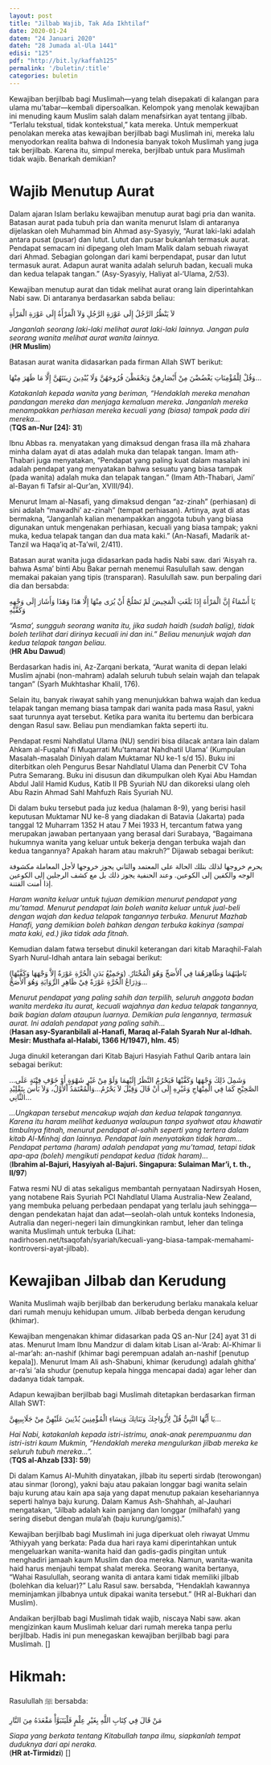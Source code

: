 ```yaml
---
layout: post
title: "Jilbab Wajib, Tak Ada Ikhtilaf"
date: 2020-01-24
datem: "24 Januari 2020"
dateh: "28 Jumada al-Ula 1441"
edisi: "125"
pdf: "http://bit.ly/kaffah125"
permalink: '/buletin/:title'
categories: buletin
---
```


Kewajiban berjilbab bagi Muslimah—yang telah disepakati di kalangan para ulama mu’tabar—kembali dipersoalkan. Kelompok yang menolak kewajiban ini menuding kaum Muslim salah dalam menafsirkan ayat tentang jilbab. “Terlalu tekstual, tidak kontekstual,” kata mereka. Untuk memperkuat penolakan mereka atas kewajiban berjilbab bagi Muslimah ini, mereka lalu menyodorkan realita bahwa di Indonesia banyak tokoh Muslimah yang juga tak berjilbab. Karena itu, simpul mereka, berjilbab untuk para Muslimah tidak wajib. Benarkah demikian?

# Wajib Menutup Aurat

Dalam ajaran Islam berlaku kewajiban menutup aurat bagi pria dan wanita. Batasan aurat pada tubuh pria dan wanita menurut Islam di antaranya dijelaskan oleh Muhammad bin Ahmad asy-Syasyiy, “Aurat laki-laki adalah antara pusat (pusar) dan lutut. Lutut dan pusar bukanlah termasuk aurat. Pendapat semacam ini dipegang oleh Imam Malik dalam sebuah riwayat dari Ahmad. Sebagian golongan dari kami berpendapat, pusar dan lutut termasuk aurat. Adapun aurat wanita adalah seluruh badan, kecuali muka dan kedua telapak tangan.” (Asy-Syasyiy, Haliyat al-‘Ulama, 2/53).

Kewajiban menutup aurat dan tidak melihat aurat orang lain diperintahkan Nabi saw. Di antaranya berdasarkan sabda beliau:

<p class="text-right-arabic">
لاَ يَنْظُرُ الرَّجُلُ إِلَى عَوْرَةِ الرَّجُلِ وَلاَ الْمَرْأَةُ إِلَى عَوْرَةِ الْمَرْأَةِ
</p>

<p class="text-right-arti">
<i>Janganlah seorang laki-laki melihat aurat laki-laki lainnya. Jangan pula seorang wanita melihat aurat wanita lainnya.</i><br>
(<b>HR Muslim</b>)
</p>

Batasan aurat wanita didasarkan pada firman Allah SWT berikut:

<p class="text-right-arabic">
وَقُلْ لِلْمُؤْمِنَاتِ يَغْضُضْنَ مِنْ أَبْصَارِهِنَّ وَيَحْفَظْنَ فُرُوجَهُنَّ وَلَا يُبْدِينَ زِينَتَهُنَّ إِلَّا مَا ظَهَرَ مِنْهَا…
</p>

<p class="text-right-arti">
<i>Katakanlah kepada wanita yang beriman, “Hendaklah mereka menahan pandangan mereka dan menjaga kemaluan mereka. Janganlah mereka menampakkan perhiasan mereka kecuali yang (biasa) tampak pada diri mereka…</i><br>
(<b>TQS an-Nur [24]: 31</b>)
</p>

Ibnu Abbas ra. menyatakan yang dimaksud dengan frasa illa mâ zhahara minha dalam ayat di atas adalah muka dan telapak tangan. Imam ath-Thabari juga menyatakan, “Pendapat yang paling kuat dalam masalah ini adalah pendapat yang menyatakan bahwa sesuatu yang biasa tampak (pada wanita) adalah muka dan telapak tangan.” (Imam Ath-Thabari, Jami’ al-Bayan fi Tafsir al-Qur’an, XVIII/94).

Menurut Imam al-Nasafi, yang dimaksud dengan “az-zinah” (perhiasan) di sini adalah “mawadhi’ az-zinah” (tempat perhiasan). Artinya, ayat di atas bermakna, “Janganlah kalian menampakkan anggota tubuh yang biasa digunakan untuk mengenakan perhiasan, kecuali yang biasa tampak; yakni muka, kedua telapak tangan dan dua mata kaki.” (An-Nasafi, Madarik at-Tanzil wa Haqa’iq at-Ta’wil, 2/411).

Batasan aurat wanita juga didasarkan pada hadis Nabi saw. dari ‘Aisyah ra. bahwa Asma’ binti Abu Bakar pernah menemui Rasulullah saw. dengan memakai pakaian yang tipis (transparan). Rasulullah saw. pun berpaling dari dia dan bersabda:

<p class="text-right-arabic">
يَا أَسْمَاءُ إِنَّ الْمَرْأَةَ إِذَا بَلَغَتِ الْمَحِيضَ لَمْ تَصْلُحْ أَنْ يُرَى مِنْهَا إِلَّا هَذَا وَهَذَا وَأَشَارَ إِلَى وَجْهِهِ وَكَفَّيْهِ
</p>

<p class="text-right-arti">
<i>“Asma’, sungguh seorang wanita itu, jika sudah haidh (sudah balig), tidak boleh terlihat dari dirinya kecuali ini dan ini.” Beliau menunjuk wajah dan kedua telapak tangan beliau.</i><br>
(<b>HR Abu Dawud</b>)
</p>

Berdasarkan hadis ini, Az-Zarqani berkata, “Aurat wanita di depan lelaki Muslim ajnabi (non-mahram) adalah seluruh tubuh selain wajah dan telapak tangan” (Syarh Mukhtashar Khalil, 176).

Selain itu, banyak riwayat sahih yang menunjukkan bahwa wajah dan kedua telapak tangan memang biasa tampak dari wanita pada masa Rasul, yakni saat turunnya ayat tersebut. Ketika para wanita itu bertemu dan berbicara dengan Rasul saw. Beliau pun mendiamkan fakta seperti itu.

Pendapat resmi Nahdlatul Ulama (NU) sendiri bisa dilacak antara lain dalam Ahkam al-Fuqaha’ fi Muqarrati Mu’tamarat Nahdhatil Ulama’ (Kumpulan Masalah-masalah Diniyah dalam Muktamar NU ke-1 s/d 15). Buku ini diterbitkan oleh Pengurus Besar Nahdlatul Ulama dan Penerbit CV Toha Putra Semarang. Buku ini disusun dan dikumpulkan oleh Kyai Abu Hamdan Abdul Jalil Hamid Kudus, Katib II PB Syuriah NU dan dikoreksi ulang oleh Abu Razin Ahmad Sahl Mahfuzh Rais Syuriah NU.

Di dalam buku tersebut pada juz kedua (halaman 8-9), yang berisi hasil keputusan Muktamar NU ke-8 yang diadakan di Batavia (Jakarta) pada tanggal 12 Muharram 1352 H atau 7 Mei 1933 H, tercantum fatwa yang merupakan jawaban pertanyaan yang berasal dari Surabaya, “Bagaimana hukumnya wanita yang keluar untuk bekerja dengan terbuka wajah dan kedua tangannya? Apakah haram atau makruh?” Dijawab sebagai berikut:

<p class="text-right-arabic">
يحرم خروجها لذلك بتلك الحالة على المعتمد والثاني يجوز خروجها لأجل المعاملة مكشوفة الوجه والكفين إلى الكوعين. وعند الحنفية يجوز ذلك بل مع كشف الرجلين إلى الكوعين إذا أمنت الفتنة.
</p>

<p class="text-right-arti">
<i>Haram wanita keluar untuk tujuan demikian menurut pendapat yang mu’tamad. Menurut pendapat lain boleh wanita keluar untuk jual-beli dengan wajah dan kedua telapak tangannya terbuka. Menurut Mazhab Hanafi, yang demikian boleh bahkan dengan terbuka kakinya (sampai mata kaki, ed.) jika tidak ada fitnah.</i>
</p>

Kemudian dalam fatwa tersebut dinukil keterangan dari kitab Maraqhil-Falah Syarh Nurul-Idhah antara lain sebagai berikut:

<p class="text-right-arabic">
(وَجَمِيْعُ بَدَنِ الْحُرَّةِ عَوْرَةٌ إِلاَّ وَجْهَهَا وَكَفَّيْهَا) بَاطِنَهُمَا وَظَاهِرَهُمَا فِي اْلأَصَحِّ وَهُوَ الْمُخْتَارُ. وَذِرَاعُ الْحُرَّةِ عَوْرَةٌ فِيْ ظَاهِرِ الرِّوَايَةِ وَهُوَ اْلأَصَحُّ…
</p>

<p class="text-right-arti">
<i>Menurut pendapat yang paling sahih dan terpilih, seluruh anggota badan wanita merdeka itu aurat, kecuali wajahnya dan kedua telapak tangannya, baik bagian dalam ataupun luarnya. Demikian pula lengannya, termasuk aurat. Ini adalah pendapat yang paling sahih…</i><br>
(<b>Hasan asy-Syaranbilali al-Hanafi, Maraq al-Falah Syarah Nur al-Idhah. Mesir: Musthafa al-Halabi, 1366 H/1947), hlm. 45</b>)
</p>

Juga dinukil keterangan dari Kitab Bajuri Hasyiah Fathul Qarib antara lain sebagai berikut:

<p class="text-right-arabic">
…وَشَمِلَ ذَلِكَ وَجْهَهَا وَكَفَّيْهَا فَيَحْرُمُ النَّظَرُ إِلَيْهِمَا وَلَوْ مِنْ غَيْرِ شَهْوَةٍ أَوْ خَوْفِ فِتْنَةٍ عَلَى الصَّحِيْحِ كَمَا فِي الْمِنْهَاجِ وَغَيْرِهِ إِلَى أَنْ قَالَ وَقِيْلَ لاَ يَحْرُمُ…وَالْمُعْتَمَدُ اْلأَوَّلُ، وَلاَ بَأْسَ بِتَقْلِيْدِ الثَّانِي…
</p>

<p class="text-right-arti">
<i>…Ungkapan tersebut mencakup wajah dan kedua telapak tangannya. Karena itu haram melihat keduanya walaupun tanpa syahwat atau khawatir timbulnya fitnah, menurut pendapat al-sahih seperti yang tertera dalam kitab Al-Minhaj dan lainnya. Pendapat lain menyatakan tidak haram…Pendapat pertama (haram) adalah pendapat yang mu’tamad, tetapi tidak apa-apa (boleh) mengikuti pendapat kedua (tidak haram)…</i><br>
(<b>Ibrahim al-Bajuri, Hasyiyah al-Bajuri. Singapura: Sulaiman Mar’i, t. th., II/97</b>)
</p>

Fatwa resmi NU di atas sekaligus membantah pernyataan Nadirsyah Hosen, yang notabene Rais Syuriah PCI Nahdlatul Ulama Australia-New Zealand, yang membuka peluang perbedaan pendapat yang terlalu jauh sehingga—dengan pendekatan hajat dan adat—seolah-olah untuk konteks Indonesia, Autralia dan negeri-negeri lain dimungkinkan rambut, leher dan telinga wanita Muslimah untuk terbuka (Lihat: nadirhosen.net/tsaqofah/syariah/kecuali-yang-biasa-tampak-memahami-kontroversi-ayat-jilbab).

# Kewajiban Jilbab dan Kerudung

Wanita Muslimah wajib berjilbab dan berkerudung berlaku manakala keluar dari rumah menuju kehidupan umum. Jilbab berbeda dengan kerudung (khimar).

Kewajiban mengenakan khimar didasarkan pada QS an-Nur [24] ayat 31 di atas. Menurut Imam Ibnu Mandzur di dalam kitab Lisan al-‘Arab: Al-Khimar li al-mar’ah: an-nashif (khimar bagi perempuan adalah an-nashif [penutup kepala]). Menurut Imam Ali ash-Shabuni, khimar (kerudung) adalah ghitha’ ar-ra’si ‘ala shudur (penutup kepala hingga mencapai dada) agar leher dan dadanya tidak tampak.

Adapun kewajiban berjilbab bagi Muslimah ditetapkan berdasarkan firman Allah SWT:

<p class="text-right-arabic">
يَا أَيُّهَا النَّبِيُّ قُلْ لِأَزْوَاجِكَ وَبَنَاتِكَ وَنِسَاءِ الْمُؤْمِنِينَ يُدْنِينَ عَلَيْهِنَّ مِنْ جَلَابِيبِهِنَّ…
</p>

<p class="text-right-arti">
<i>Hai Nabi, katakanlah kepada istri-istrimu, anak-anak perempuanmu dan istri-istri kaum Mukmin, “Hendaklah mereka mengulurkan jilbab mereka ke seluruh tubuh mereka…”.</i><br>
(<b>TQS al-Ahzab [33]: 59</b>)
</p>

Di dalam Kamus Al-Muhith dinyatakan, jilbab itu seperti sirdab (terowongan) atau sinmar (lorong), yakni baju atau pakaian longgar bagi wanita selain baju kurung atau kain apa saja yang dapat menutup pakaian kesehariannya seperti halnya baju kurung. Dalam Kamus Ash-Shahhah, al-Jauhari mengatakan, “Jilbab adalah kain panjang dan longgar (milhafah) yang sering disebut dengan mula’ah (baju kurung/gamis).”

Kewajiban berjilbab bagi Muslimah ini juga diperkuat oleh riwayat Ummu ‘Athiyyah yang berkata: Pada dua hari raya kami diperintahkan untuk mengeluarkan wanita-wanita haid dan gadis-gadis pingitan untuk menghadiri jamaah kaum Muslim dan doa mereka. Namun, wanita-wanita haid harus menjauhi tempat shalat mereka. Seorang wanita bertanya, “Wahai Rasulullah, seorang wanita di antara kami tidak memiliki jilbab (bolehkan dia keluar)?” Lalu Rasul saw. bersabda, “Hendaklah kawannya meminjamkan jilbabnya untuk dipakai wanita tersebut.” (HR al-Bukhari dan Muslim).

Andaikan berjilbab bagi Muslimah tidak wajib, niscaya Nabi saw. akan mengizinkan kaum Muslimah keluar dari rumah mereka tanpa perlu berjilbab. Hadis ini pun menegaskan kewajiban berjilbab bagi para Muslimah. []


<!-- HIKMAH -->
<div class="card mt-5">
  <div class="card-header">
  <h1>Hikmah:</h1>
  </div>

  <div class="card-body">
  <p class="text-center">
  Rasulullah ﷺ  bersabda:
  </p>

  <p class="text-center-arabic">
  مَنْ قَالَ فِي كِتَابِ اللَّهِ بِغَيْرِ عِلْمٍ فَلْيَتَبَوَّأْ مَقْعَدَهُ مِنَ النَّارِ
  </p>

  <p class="text-center">
  <i>Siapa yang berkata tentang Kitabullah tanpa ilmu, siapkanlah tempat duduknya dari api neraka.</i><br>
  (<b>HR at-Tirmidzi</b>) []
  </p>
  </div>
</div>
<!-- END HIKMAH -->

